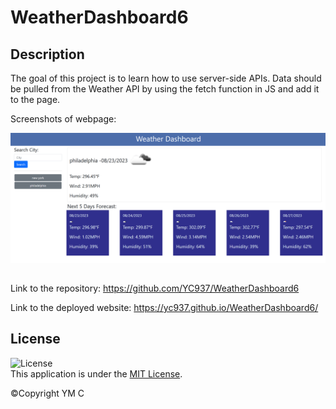 # WeatherDashboard6

## Description

The goal of this project is to learn how to use server-side APIs. Data should be pulled from the Weather API by using the fetch function in JS and add it to the page. 

Screenshots of webpage:

<img src="./screenshots/1.png" width= 600px>


##

Link to the repository: https://github.com/YC937/WeatherDashboard6

Link to the deployed website: https://yc937.github.io/WeatherDashboard6/

## License

![License](https://img.shields.io/badge/License-MIT-yellow.svg)  
This application is under the [MIT License](https://opensource.org/licenses/MIT).

&copy;Copyright YM C
